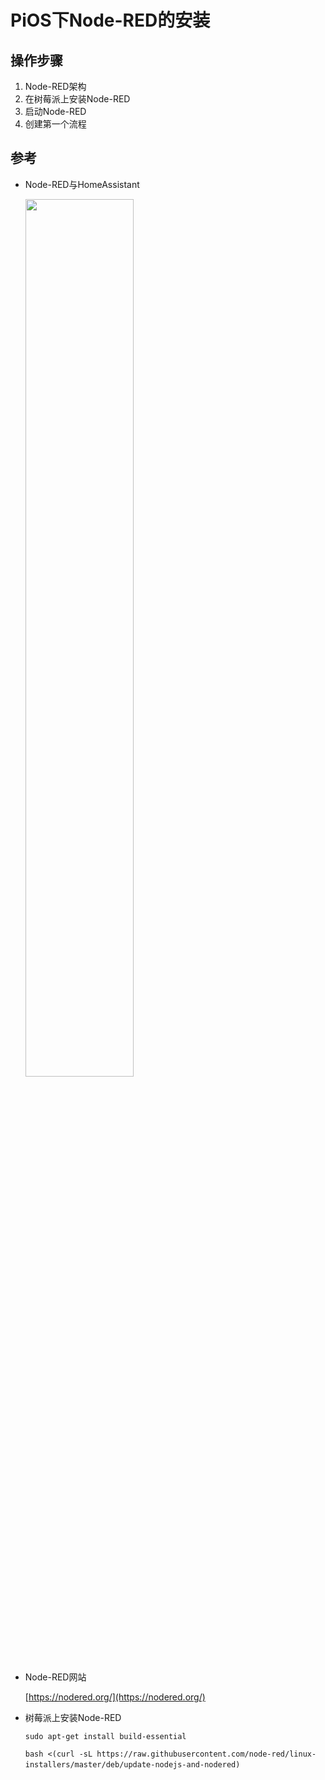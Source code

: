 # PiOS下Node-RED的安装

## 操作步骤

1. Node-RED架构
2. 在树莓派上安装Node-RED
3. 启动Node-RED
4. 创建第一个流程

## 参考
- Node-RED与HomeAssistant 

    <img src="images/nodered_ha.png" width="60%">
 
-  Node-RED网站

    [https://nodered.org/](https://nodered.org/)

- 树莓派上安装Node-RED

    `sudo apt-get install build-essential`

    `bash <(curl -sL https://raw.githubusercontent.com/node-red/linux-installers/master/deb/update-nodejs-and-nodered)`
 
